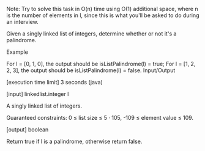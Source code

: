 Note: Try to solve this task in O(n) time using O(1) additional space, where n is the number of elements in l, since this is what you'll be asked to do during an interview.

Given a singly linked list of integers, determine whether or not it's a palindrome.

Example

For l = [0, 1, 0], the output should be
isListPalindrome(l) = true;
For l = [1, 2, 2, 3], the output should be
isListPalindrome(l) = false.
Input/Output

[execution time limit] 3 seconds (java)

[input] linkedlist.integer l

A singly linked list of integers.

Guaranteed constraints:
0 ≤ list size ≤ 5 · 105,
-109 ≤ element value ≤ 109.

[output] boolean

Return true if l is a palindrome, otherwise return false.
